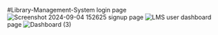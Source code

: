 ﻿#Library-Management-System
 login page
![Screenshot 2024-09-04 152625](https://github.com/user-attachments/assets/c28c7c53-70af-4242-b4dc-8dabdf236ddc)
signup page
![LMS](https://github.com/user-attachments/assets/bf9dcafd-d468-4cc6-9403-16acca268d68)
user dashboard page
![Dashboard (3)](https://github.com/user-attachments/assets/078cfef2-11c3-4562-a021-4a57611341e9)
